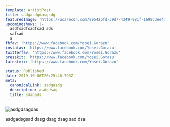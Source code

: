 ```yaml
---
template: ArtistPost
title: sadgasdgdasgsdg
featuredImage: 'https://ucarecdn.com/895426fd-39d7-4349-981f-1699c3ee410c/'
upcomingshows: |-
  asdfsadfsadfsad ads 
  safsad
  a
fbfav: 'https://www.facebook.com/Yosei.Gorazu'
instafav: 'https://www.facebook.com/Yosei.Gorazu'
twitterfav: 'https://www.facebook.com/Yosei.Gorazu'
presskit: 'https://www.facebook.com/Yosei.Gorazu'
latestmix: 'https://www.facebook.com/Yosei.Gorazu'

status: Published
date: 2019-10-06T20:25:40.793Z
meta:
  canonicalLink: sadgasdg
  description: asdgdsag
  title: sdagads
---
```



![asdgdsagdas](https://ucarecdn.com/775483b2-b38f-4c2b-811a-2185e543d1e5/ "asdgsadgasdg")

asdgadsgsad dasg dsag dsag sad dsa
